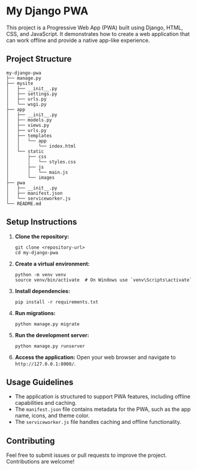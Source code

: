 # My Django PWA

This project is a Progressive Web App (PWA) built using Django, HTML, CSS, and JavaScript. It demonstrates how to create a web application that can work offline and provide a native app-like experience.

## Project Structure

```
my-django-pwa
├── manage.py
├── mysite
│   ├── __init__.py
│   ├── settings.py
│   ├── urls.py
│   └── wsgi.py
├── app
│   ├── __init__.py
│   ├── models.py
│   ├── views.py
│   ├── urls.py
│   ├── templates
│   │   └── app
│   │       └── index.html
│   └── static
│       ├── css
│       │   └── styles.css
│       ├── js
│       │   └── main.js
│       └── images
├── pwa
│   ├── __init__.py
│   ├── manifest.json
│   └── serviceworker.js
└── README.md
```

## Setup Instructions

1. **Clone the repository:**
   ```
   git clone <repository-url>
   cd my-django-pwa
   ```

2. **Create a virtual environment:**
   ```
   python -m venv venv
   source venv/bin/activate  # On Windows use `venv\Scripts\activate`
   ```

3. **Install dependencies:**
   ```
   pip install -r requirements.txt
   ```

4. **Run migrations:**
   ```
   python manage.py migrate
   ```

5. **Run the development server:**
   ```
   python manage.py runserver
   ```

6. **Access the application:**
   Open your web browser and navigate to `http://127.0.0.1:8000/`.

## Usage Guidelines

- The application is structured to support PWA features, including offline capabilities and caching.
- The `manifest.json` file contains metadata for the PWA, such as the app name, icons, and theme color.
- The `serviceworker.js` file handles caching and offline functionality.

## Contributing

Feel free to submit issues or pull requests to improve the project. Contributions are welcome!